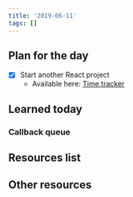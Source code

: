 ```yaml
---
title: '2019-06-11'
tags: []
---
```


## Plan for the day

- [x] Start another React project
  - Available here: [Time tracker](https://github.com/msieroslawska/time-tracker)

## Learned today

### Callback queue

## Resources list

## Other resources
